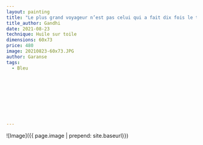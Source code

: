 ```yaml
---
layout: painting
title: "Le plus grand voyageur n’est pas celui qui a fait dix fois le tour du monde, mais celui qui a fait une seule fois le tour de lui-même."                    
title_author: Gandhi                                            
date: 2021-08-23
technique: Huile sur toile 
dimensions: 60x73
price: 480
image: 20210823-60x73.JPG
author: Garanse
tags:
  - Bleu
  
  
  
  
  
  
  
  
  
---
```

![Image]({{ page.image | prepend: site.baseurl}})

